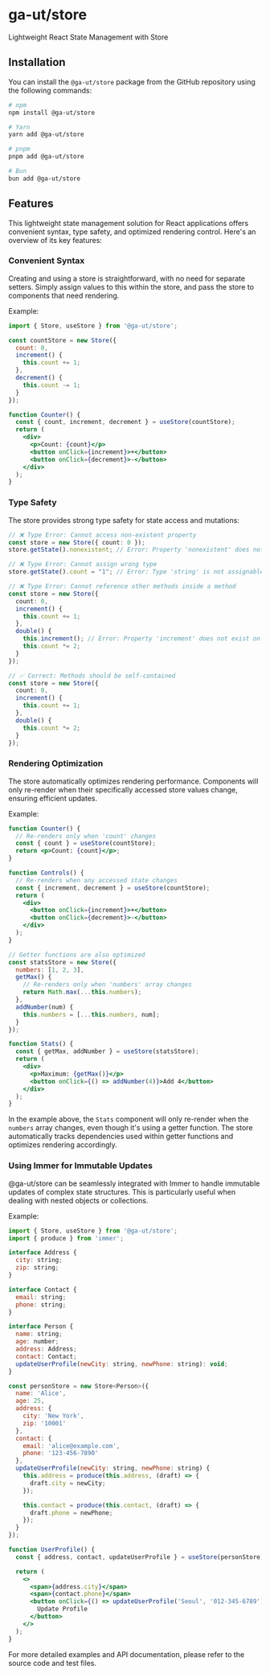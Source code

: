 # ga-ut/store

Lightweight React State Management with Store

## Installation

You can install the `@ga-ut/store` package from the GitHub repository using the following commands:

```bash
# npm
npm install @ga-ut/store
```

```bash
# Yarn
yarn add @ga-ut/store
```

```bash
# pnpm
pnpm add @ga-ut/store
```

```bash
# Bun
bun add @ga-ut/store
```

## Features

This lightweight state management solution for React applications offers convenient syntax, type safety, and optimized rendering control. Here's an overview of its key features:

### Convenient Syntax

Creating and using a store is straightforward, with no need for separate setters. Simply assign values to this within the store, and pass the store to components that need rendering.

Example:

```jsx
import { Store, useStore } from '@ga-ut/store';

const countStore = new Store({
  count: 0,
  increment() {
    this.count += 1;
  },
  decrement() {
    this.count -= 1;
  }
});

function Counter() {
  const { count, increment, decrement } = useStore(countStore);
  return (
    <div>
      <p>Count: {count}</p>
      <button onClick={increment}>+</button>
      <button onClick={decrement}>-</button>
    </div>
  );
}
```

### Type Safety

The store provides strong type safety for state access and mutations:

```typescript
// ❌ Type Error: Cannot access non-existent property
const store = new Store({ count: 0 });
store.getState().nonexistent; // Error: Property 'nonexistent' does not exist

// ❌ Type Error: Cannot assign wrong type
store.getState().count = "1"; // Error: Type 'string' is not assignable to type 'number'

// ❌ Type Error: Cannot reference other methods inside a method
const store = new Store({
  count: 0,
  increment() {
    this.count += 1;
  },
  double() {
    this.increment(); // Error: Property 'increment' does not exist on type '{ count: number }'
    this.count *= 2;
  }
});

// ✅ Correct: Methods should be self-contained
const store = new Store({
  count: 0,
  increment() {
    this.count += 1;
  },
  double() {
    this.count *= 2;
  }
});
```

### Rendering Optimization

The store automatically optimizes rendering performance. Components will only re-render when their specifically accessed store values change, ensuring efficient updates.

Example:

```jsx
function Counter() {
  // Re-renders only when 'count' changes
  const { count } = useStore(countStore);
  return <p>Count: {count}</p>;
}

function Controls() {
  // Re-renders when any accessed state changes
  const { increment, decrement } = useStore(countStore);
  return (
    <div>
      <button onClick={increment}>+</button>
      <button onClick={decrement}>-</button>
    </div>
  );
}

// Getter functions are also optimized
const statsStore = new Store({
  numbers: [1, 2, 3],
  getMax() {
    // Re-renders only when 'numbers' array changes
    return Math.max(...this.numbers);
  },
  addNumber(num) {
    this.numbers = [...this.numbers, num];
  }
});

function Stats() {
  const { getMax, addNumber } = useStore(statsStore);
  return (
    <div>
      <p>Maximum: {getMax()}</p>
      <button onClick={() => addNumber(4)}>Add 4</button>
    </div>
  );
}
```

In the example above, the `Stats` component will only re-render when the `numbers` array changes, even though it's using a getter function. The store automatically tracks dependencies used within getter functions and optimizes rendering accordingly.

### Using Immer for Immutable Updates

@ga-ut/store can be seamlessly integrated with Immer to handle immutable updates of complex state structures. This is particularly useful when dealing with nested objects or collections.

Example:

```jsx
import { Store, useStore } from '@ga-ut/store';
import { produce } from 'immer';

interface Address {
  city: string;
  zip: string;
}

interface Contact {
  email: string;
  phone: string;
}

interface Person {
  name: string;
  age: number;
  address: Address;
  contact: Contact;
  updateUserProfile(newCity: string, newPhone: string): void;
}

const personStore = new Store<Person>({
  name: 'Alice',
  age: 25,
  address: {
    city: 'New York',
    zip: '10001'
  },
  contact: {
    email: 'alice@example.com',
    phone: '123-456-7890'
  },
  updateUserProfile(newCity: string, newPhone: string) {
    this.address = produce(this.address, (draft) => {
      draft.city = newCity;
    });

    this.contact = produce(this.contact, (draft) => {
      draft.phone = newPhone;
    });
  }
});

function UserProfile() {
  const { address, contact, updateUserProfile } = useStore(personStore);

  return (
    <>
      <span>{address.city}</span>
      <span>{contact.phone}</span>
      <button onClick={() => updateUserProfile('Seoul', '012-345-6789')}>
        Update Profile
      </button>
    </>
  );
}
```

For more detailed examples and API documentation, please refer to the source code and test files.
